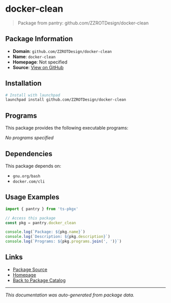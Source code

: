 # docker-clean

> Package from pantry: github.com/ZZROTDesign/docker-clean

## Package Information

- **Domain**: `github.com/ZZROTDesign/docker-clean`
- **Name**: `docker-clean`
- **Homepage**: Not specified
- **Source**: [View on GitHub](https://github.com/pkgxdev/pantry/tree/main/projects/github.com/ZZROTDesign/docker-clean/package.yml)

## Installation

```bash
# Install with launchpad
launchpad install github.com/ZZROTDesign/docker-clean
```

## Programs

This package provides the following executable programs:

*No programs specified*

## Dependencies

This package depends on:

- `gnu.org/bash`
- `docker.com/cli`

## Usage Examples

```typescript
import { pantry } from 'ts-pkgx'

// Access this package
const pkg = pantry.docker_clean

console.log(`Package: ${pkg.name}`)
console.log(`Description: ${pkg.description}`)
console.log(`Programs: ${pkg.programs.join(', ')}`)
```

## Links

- [Package Source](https://github.com/pkgxdev/pantry/tree/main/projects/github.com/ZZROTDesign/docker-clean/package.yml)
- [Homepage](#)
- [Back to Package Catalog](../package-catalog.md)

---

*This documentation was auto-generated from package data.*
